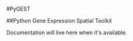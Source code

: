 #PyGEST

##Python Gene Expression Spatial Toolkit

Documentation will live here when it's available.
